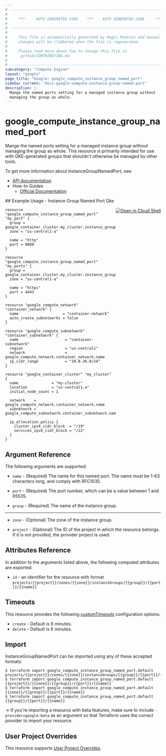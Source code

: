 ```yaml
---
# ----------------------------------------------------------------------------
#
#     ***     AUTO GENERATED CODE    ***    AUTO GENERATED CODE     ***
#
# ----------------------------------------------------------------------------
#
#     This file is automatically generated by Magic Modules and manual
#     changes will be clobbered when the file is regenerated.
#
#     Please read more about how to change this file in
#     .github/CONTRIBUTING.md.
#
# ----------------------------------------------------------------------------
subcategory: "Compute Engine"
layout: "google"
page_title: "Google: google_compute_instance_group_named_port"
sidebar_current: "docs-google-compute-instance-group-named-port"
description: |-
  Mange the named ports setting for a managed instance group without
  managing the group as whole.
---
```


# google\_compute\_instance\_group\_named\_port

Mange the named ports setting for a managed instance group without
managing the group as whole. This resource is primarily intended for use
with GKE-generated groups that shouldn't otherwise be managed by other
tools.


To get more information about InstanceGroupNamedPort, see:

* [API documentation](https://cloud.google.com/compute/docs/reference/rest/v1/instanceGroup)
* How-to Guides
    * [Official Documentation](https://cloud.google.com/compute/docs/instance-groups/)

<div class = "oics-button" style="float: right; margin: 0 0 -15px">
  <a href="https://console.cloud.google.com/cloudshell/open?cloudshell_git_repo=https%3A%2F%2Fgithub.com%2Fterraform-google-modules%2Fdocs-examples.git&cloudshell_working_dir=instance_group_named_port_gke&cloudshell_image=gcr.io%2Fgraphite-cloud-shell-images%2Fterraform%3Alatest&open_in_editor=main.tf&cloudshell_print=.%2Fmotd&cloudshell_tutorial=.%2Ftutorial.md" target="_blank">
    <img alt="Open in Cloud Shell" src="//gstatic.com/cloudssh/images/open-btn.svg" style="max-height: 44px; margin: 32px auto; max-width: 100%;">
  </a>
</div>
## Example Usage - Instance Group Named Port Gke


```hcl
resource "google_compute_instance_group_named_port" "my_port" {
  group = google_container_cluster.my_cluster.instance_group_urls[0]
  zone = "us-central1-a"

  name = "http"
  port = 8080
}

resource "google_compute_instance_group_named_port" "my_ports" {
  group = google_container_cluster.my_cluster.instance_group_urls[0]
  zone = "us-central1-a"

  name = "https"
  port = 4443
}

resource "google_compute_network" "container_network" {
  name                    = "container-network"
  auto_create_subnetworks = false
}

resource "google_compute_subnetwork" "container_subnetwork" {
  name                     = "container-subnetwork"
  region                   = "us-central1"
  network                  = google_compute_network.container_network.name
  ip_cidr_range            = "10.0.36.0/24"
}

resource "google_container_cluster" "my_cluster" {
  name               = "my-cluster"
  location           = "us-central1-a"
  initial_node_count = 1

  network    = google_compute_network.container_network.name
  subnetwork = google_compute_subnetwork.container_subnetwork.name

  ip_allocation_policy {
    cluster_ipv4_cidr_block  = "/19"
    services_ipv4_cidr_block = "/22"
  }
}
```

## Argument Reference

The following arguments are supported:


* `name` -
  (Required)
  The name for this named port. The name must be 1-63 characters
  long, and comply with RFC1035.

* `port` -
  (Required)
  The port number, which can be a value between 1 and 65535.

* `group` -
  (Required)
  The name of the instance group.


- - -


* `zone` -
  (Optional)
  The zone of the instance group.

* `project` - (Optional) The ID of the project in which the resource belongs.
    If it is not provided, the provider project is used.


## Attributes Reference

In addition to the arguments listed above, the following computed attributes are exported:

* `id` - an identifier for the resource with format `projects/{{project}}/zones/{{zone}}/instanceGroups/{{group}}/{{port}}/{{name}}`


## Timeouts

This resource provides the following
[customTimeouts](https://www.pulumi.com/docs/intro/concepts/programming-model/#customtimeouts) configuration options:

- `create` - Default is 6 minutes.
- `delete` - Default is 6 minutes.

## Import

InstanceGroupNamedPort can be imported using any of these accepted formats:

```
$ terraform import google_compute_instance_group_named_port.default projects/{{project}}/zones/{{zone}}/instanceGroups/{{group}}/{{port}}/{{name}}
$ terraform import google_compute_instance_group_named_port.default {{project}}/{{zone}}/{{group}}/{{port}}/{{name}}
$ terraform import google_compute_instance_group_named_port.default {{zone}}/{{group}}/{{port}}/{{name}}
$ terraform import google_compute_instance_group_named_port.default {{group}}/{{port}}/{{name}}
```

-> If you're importing a resource with beta features, make sure to include `-provider=google-beta`
as an argument so that Terraform uses the correct provider to import your resource.

## User Project Overrides

This resource supports [User Project Overrides](https://www.terraform.io/docs/providers/google/guides/provider_reference.html#user_project_override).
